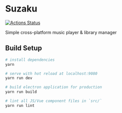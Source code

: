 # Suzaku
[![Actions Status](https://github.com/safu9/electron-suzaku/workflows/test/badge.svg)](https://github.com/safu9/electron-suzaku/actions)

Simple cross-platform music player & library manager

## Build Setup

``` bash
# install dependencies
yarn

# serve with hot reload at localhost:9080
yarn run dev

# build electron application for production
yarn run build

# lint all JS/Vue component files in `src/`
yarn run lint
```
